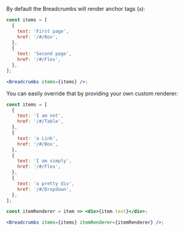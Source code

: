 By default the Breadcrumbs will render anchor tags (`a`):

```jsx harmony
const items = [
  {
    text: 'First page',
    href: '/#/Box',
  },
  {
    text: 'Second page',
    href: '/#/Flex',
  },
];

<Breadcrumbs items={items} />;
```

You can easily override that by providing your own custom renderer:

```jsx harmony
const items = [
  {
    text: 'I am not',
    href: '/#/Table',
  },
  {
    text: 'a Link',
    href: '/#/Box',
  },
  {
    text: 'I am simply',
    href: '/#/Flex',
  },
  {
    text: 'a pretty div',
    href: '/#/Dropdown',
  },
];

const itemRenderer = item => <div>{item.text}</div>;

<Breadcrumbs items={items} itemRenderer={itemRenderer} />;
```
